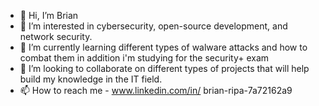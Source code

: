- 👋 Hi, I’m Brian
- 👀 I’m interested in cybersecurity, open-source development, and network security.
- 🌱 I’m currently learning different types of walware attacks and how to combat them in addition i'm studying for the security+ exam
- 💞️ I’m looking to collaborate on different types of projects that will help build my knowledge in the IT field.
- 📫 How to reach me - www.linkedin.com/in/
brian-ripa-7a72162a9




